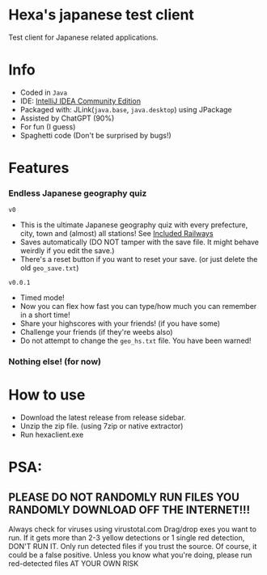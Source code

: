 # Hexa's japanese test client
Test client for Japanese related applications.
# Info
- Coded in `Java`
- IDE: [IntelliJ IDEA Community Edition](https://www.jetbrains.com/idea/download/?section=windows)
- Packaged with: JLink(`java.base`, `java.desktop`) using JPackage
- Assisted by ChatGPT (90%)
- For fun (I guess)
- Spaghetti code (Don't be surprised by bugs!)
# Features
### Endless Japanese geography quiz
`v0`
- This is the ultimate Japanese geography quiz with every prefecture, city, town and (almost) all stations! See [Included Railways](railwaysIncluded.md)
- Saves automatically (DO NOT tamper with the save file. It might behave weirdly if you edit the save.)
- There's a reset button if you want to reset your save. (or just delete the old `geo_save.txt`)

`v0.0.1`
- Timed mode!
- Now you can flex how fast you can type/how much you can remember in a short time!
- Share your highscores with your friends! (if you have some)
- Challenge your friends (if they're weebs also)
- Do not attempt to change the `geo_hs.txt` file. You have been warned!
### Nothing else! (for now)
# How to use
- Download the latest release from release sidebar.
- Unzip the zip file. (using 7zip or native extractor)
- Run hexaclient.exe
# PSA:
## PLEASE DO NOT RANDOMLY RUN FILES YOU RANDOMLY DOWNLOAD OFF THE INTERNET!!!
Always check for viruses using virustotal.com
Drag/drop exes you want to run. If it gets more than 2-3 yellow detections or 1 single red detection, DON'T RUN IT.
Only run detected files if you trust the source.
Of course, it could be a false positive.
Unless you know what you're doing, please run red-detected files AT YOUR OWN RISK
